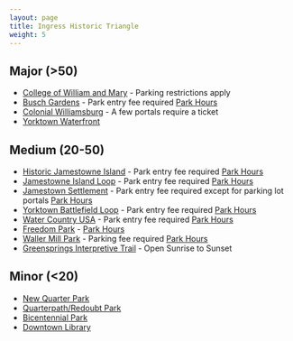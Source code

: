 ```yaml
---
layout: page
title: Ingress Historic Triangle
weight: 5
---
```


## Major (>50)

- [College of William and Mary](https://www.ingress.com/intel?ll=37.2709,-76.70755&z=17&pll=37.2709,-76.70755) - Parking restrictions apply
- [Busch Gardens](https://www.ingress.com/intel?ll=37.236624,-76.646504&z=17&pll=37.236624,-76.646504) - Park entry fee required [Park Hours](https://seaworldparks.com/en/buschgardens-williamsburg/park-info/park-hours?from=Top_Nav)
- [Colonial Williamsburg](https://www.ingress.com/intel?ll=37.27156,-76.693314&z=17&pll=37.27156,-76.693314) - A few portals require a ticket
- [Yorktown Waterfront](https://www.ingress.com/intel?ll=37.236009,-76.50917&z=17&pll=37.236009,-76.50917)

## Medium (20-50)

- [Historic Jamestowne Island](https://www.ingress.com/intel?ll=37.211026,-76.777262&z=17&pll=37.211026,-76.777262) - Park entry fee required [Park Hours](https://www.nps.gov/jame/planyourvisit/hours.htm)
- [Jamestowne Island Loop](https://www.ingress.com/intel?ll=37.211114,-76.773574&z=17&pll=37.211114,-76.773574) - Park entry fee required [Park Hours](https://www.nps.gov/jame/planyourvisit/hours.htm)
- [Jamestown Settlement](https://www.ingress.com/intel?ll=37.227067,-76.781889&z=17&pll=37.227067,-76.781889) - Park entry fee required except for parking lot portals [Park Hours](http://www.historyisfun.org/visit/directions/)
- [Yorktown Battlefield Loop](https://www.ingress.com/intel?ll=37.223025,-76.495863&z=17&pll=37.223025,-76.495863) - Park entry fee required [Park Hours](https://www.nps.gov/york/planyourvisit/fees.htm)
- [Water Country USA](https://www.ingress.com/intel?ll=37.262697,-76.636862&z=17&pll=37.262697,-76.636862) - Park entry fee required [Park Hours](https://watercountryusa.com/en/williamsburg/park-info/park-hours)
- [Freedom Park](https://www.ingress.com/intel?ll=37.318004,-76.800115&z=17&pll=37.318004,-76.800115) - [Park Hours](http://www.jamescitycountyva.gov/Facilities/Facility/Details/Freedom-Park-7)
- [Waller Mill Park](https://www.ingress.com/intel?ll=37.31751,-76.701134&z=17&pll=37.31751,-76.701134) - Parking fee required [Park Hours](http://www.williamsburgva.gov/government/department-i-z/parks-recreation/waller-mill-park)
- [Greensprings Interpretive Trail](https://www.ingress.com/intel?ll=37.249401,-76.787292&z=17&pll=37.249401,-76.787292) - Open Sunrise to Sunset

## Minor (<20)

- [New Quarter Park](https://www.ingress.com/intel?ll=37.294362,-76.645719&z=17&pll=37.294362,-76.645719)
- [Quarterpath/Redoubt Park](https://www.ingress.com/intel?ll=37.261773,-76.682305&z=17&pll=37.261773,-76.682305)
- [Bicentennial Park](https://www.ingress.com/intel?ll=37.267359,-76.705748&z=17&pll=37.267359,-76.705748)
- [Downtown Library](https://www.ingress.com/intel?ll=37.274054,-76.708314&z=17&pll=37.274054,-76.708314)
